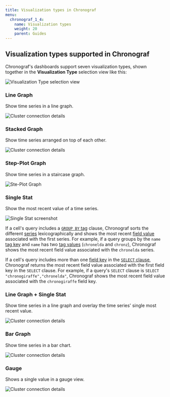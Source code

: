 ```yaml
---
title: Visualization types in Chronograf
menu:
  chronograf_1_4:
    name: Visualization types
    weight: 20
    parent: Guides
---
```


## Visualization types supported in Chronograf

Chronograf's dashboards support seven visualization types, shown together in the **Visualization Type** selection view like this:

![Visualization Type selection view](/img/chronograf/chrono-visualization-types.png)


### Line Graph
Show time series in a line graph.

![Cluster connection details](/img/chronograf/v1.4/faq-viz-line.png)

### Stacked Graph
Show time series arranged on top of each other.

![Cluster connection details](/img/chronograf/v1.4/faq-viz-stacked.png)

### Step-Plot Graph
Show time series in a staircase graph.

![Ste-Plot Graph](/img/chronograf/v1.4/faq-viz-step.png)

### Single Stat
Show the most recent value of a time series.

![Single Stat screenshot](/img/chronograf/v1.4/faq-viz-single.png)

If a cell's query includes a [`GROUP BY` tag](/influxdb/latest/query_language/data_exploration/#group-by-tags) clause, Chronograf sorts the different [series](/influxdb/latest/concepts/glossary/#series) lexicographically and shows the most recent [field value](/influxdb/latest/concepts/glossary/#field-value) associated with the first series.
For example, if a query groups by the `name` [tag key](/influxdb/latest/concepts/glossary/#tag-key) and `name` has two [tag values](/influxdb/latest/concepts/glossary/#tag-value) (`chronelda` and `chronz`), Chronograf shows the most recent field value associated with the `chronelda` series.

If a cell's query includes more than one [field key](/influxdb/latest/concepts/glossary/#field-key) in the [`SELECT` clause](/influxdb/latest/query_language/data_exploration/#select-clause), Chronograf returns the most recent field value associated with the first field key in the `SELECT` clause.
For example, if a query's `SELECT` clause is `SELECT "chronogiraffe","chronelda"`, Chronograf shows the most recent field value associated with the `chronogiraffe` field key.

### Line Graph + Single Stat
Show time series in a line graph and overlay the time series' single most recent value.

![Cluster connection details](/img/chronograf/v1.4/faq-viz-linesingle.png)

### Bar Graph
Show time series in a bar chart.

![Cluster connection details](/img/chronograf/v1.4/faq-viz-bar.png)

### Gauge
Shows a single value in a gauge view.

![Cluster connection details](/img/chronograf/v1.4/gauge.png)
